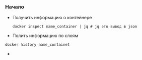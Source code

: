 ### Начало
- Получить информацию о контейнере
  ```
  docker inspect name_container | jq # jq это вывод в json 
  ```
- Полить информацию по слоям
```
docker history name_containet
```
- 
